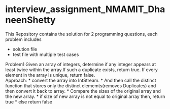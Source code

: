 # interview_assignment_NMAMIT_DhaneenShetty

This Repository contains the solution for 2 programming questions, each problem includes
* solution file
* test file with multiple test cases

Problem1
Given an array of integers, determine if any integer appears at least twice within the array.If such a duplicate exists, return true. If every element in the array is unique, return false.		
Approach:
          * convert the array into IntStream.
          * And then call the distinct function that stores only the distinct elememts(removes Duplicates) and then convert it back to array.
          * Compare the sizes of the original array and the new array.
          * if size of new array is not equal to original array then, return true
          * else return false

